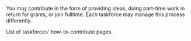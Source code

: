 You may contribute in the form of providing ideas, doing part-time work in return for grants, or join fulltime. Each taskforce may manage this process differently.

List of taskforces' how-to-contribute pages.
